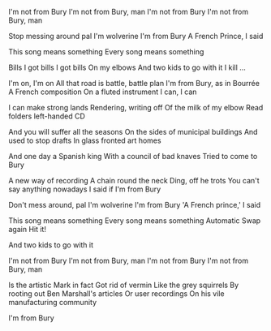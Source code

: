 I'm not from Bury
I'm not from Bury, man
I'm not from Bury
I'm not from Bury, man

Stop messing around pal
I'm wolverine
I'm from Bury
A French Prince, I said

This song means something
Every song means something

Bills
I got bills
I got bills
On my elbows
And two kids to go with it
I kill ... 

I'm on, I'm on
All that road is battle, battle plan
I'm from Bury, as in Bourrée
A French composition
On a fluted instrument
I can, I can

I can make strong lands
Rendering, writing off
Of the milk of my elbow
Read folders left-handed CD

And you will suffer all the seasons
On the sides of municipal buildings
And used to stop drafts
In glass fronted art homes

And one day a Spanish king
With a council of bad knaves
Tried to come to Bury

A new way of recording
A chain round the neck
Ding, off he trots
You can't say anything nowadays
I said if
I'm from Bury

Don't mess around, pal
I'm wolverine
I'm from Bury
'A French prince,' I said

This song means something
Every song means something
Automatic
Swap again
Hit it!

And two kids to go with it

I'm not from Bury
I'm not from Bury, man
I'm not from Bury
I'm not from Bury, man

Is the artistic Mark in fact
Got rid of vermin
Like the grey squirrels
By rooting out
Ben Marshall's articles
Or user recordings
On his vile manufacturing community

I'm from Bury